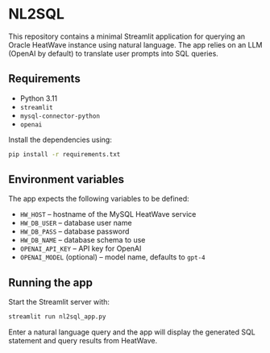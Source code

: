 # NL2SQL

This repository contains a minimal Streamlit application for querying an
Oracle HeatWave instance using natural language. The app relies on an LLM
(OpenAI by default) to translate user prompts into SQL queries.

## Requirements

* Python 3.11
* `streamlit`
* `mysql-connector-python`
* `openai`

Install the dependencies using:

```bash
pip install -r requirements.txt
```

## Environment variables

The app expects the following variables to be defined:

- `HW_HOST` – hostname of the MySQL HeatWave service
- `HW_DB_USER` – database user name
- `HW_DB_PASS` – database password
- `HW_DB_NAME` – database schema to use
- `OPENAI_API_KEY` – API key for OpenAI
- `OPENAI_MODEL` (optional) – model name, defaults to `gpt-4`

## Running the app

Start the Streamlit server with:

```bash
streamlit run nl2sql_app.py
```

Enter a natural language query and the app will display the generated SQL
statement and query results from HeatWave.
